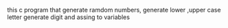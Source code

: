 this c program that generate ramdom numbers, generate lower ,upper case letter generate digit and assing to variables
